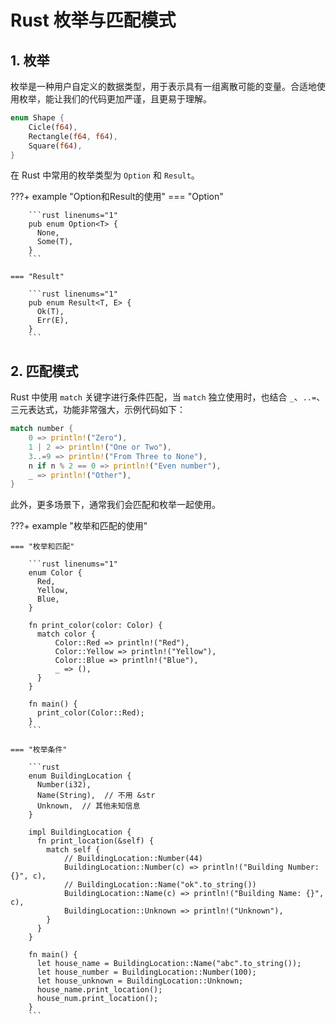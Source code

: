 # Rust 枚举与匹配模式

## 1. 枚举

枚举是一种用户自定义的数据类型，用于表示具有一组离散可能的变量。合适地使用枚举，能让我们的代码更加严谨，且更易于理解。

```rust linenums="1"
enum Shape {
    Cicle(f64),
    Rectangle(f64, f64),
    Square(f64),
}
```

在 Rust 中常用的枚举类型为 `Option` 和 `Result`。

???+ example "Option和Result的使用"
    === "Option"

        ```rust linenums="1"
        pub enum Option<T> {
          None,
          Some(T),
        }
        ```

    === "Result"

        ```rust linenums="1"
        pub enum Result<T, E> {
          Ok(T),
          Err(E),
        }
        ```

## 2. 匹配模式

Rust 中使用 `match` 关键字进行条件匹配，当 `match` 独立使用时，也结合 `_`、`..=`、三元表达式，功能非常强大，示例代码如下：

```rust linenums="1" title="match使用案例"
match number {
    0 => println!("Zero"),
    1 | 2 => println!("One or Two"),
    3..=9 => println!("From Three to None"),
    n if n % 2 == 0 => println!("Even number"),
    _ => println!("Other"),
}
```

此外，更多场景下，通常我们会匹配和枚举一起使用。

???+ example "枚举和匹配的使用"
    
    === "枚举和匹配"

        ```rust linenums="1"
        enum Color {
          Red,
          Yellow,
          Blue,
        }

        fn print_color(color: Color) {
          match color {
              Color::Red => println!("Red"),
              Color::Yellow => println!("Yellow"),
              Color::Blue => println!("Blue"),
              _ => (),
          }
        }

        fn main() {
          print_color(Color::Red);
        }
        ```

    === "枚举条件"

        ```rust
        enum BuildingLocation {
          Number(i32),
          Name(String),  // 不用 &str
          Unknown,  // 其他未知信息
        }

        impl BuildingLocation {
          fn print_location(&self) {
            match self {
                // BuildingLocation::Number(44)
                BuildingLocation::Number(c) => println!("Building Number: {}", c),
                // BuildingLocation::Name("ok".to_string())
                BuildingLocation::Name(c) => println!("Building Name: {}", c),    
                BuildingLocation::Unknown => println!("Unknown"),    
            }
          }
        }

        fn main() {
          let house_name = BuildingLocation::Name("abc".to_string());
          let house_number = BuildingLocation::Number(100);
          let house_unknown = BuildingLocation::Unknown;
          house_name.print_location();
          house_num.print_location();
        }
        ```
